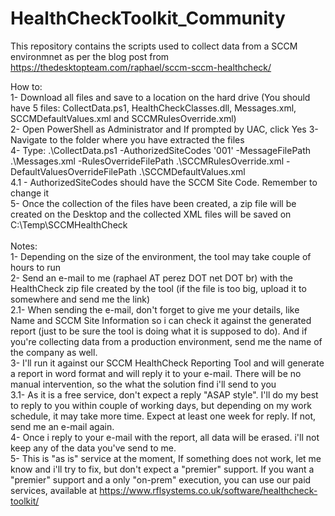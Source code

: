 # HealthCheckToolkit_Community
This repository contains the scripts used to collect data from a SCCM environmnet as per the blog post from https://thedesktopteam.com/raphael/sccm-sccm-healthcheck/

How to:<br>
1- Download all files and save to a location on the hard drive (You should have 5 files: CollectData.ps1, HealthCheckClasses.dll, Messages.xml, SCCMDefaultValues.xml and SCCMRulesOverride.xml)<br>
2- Open PowerShell as Administrator and If prompted by UAC, click Yes
3- Navigate to the folder where you have extracted the files<br>
4- Type: .\CollectData.ps1 -AuthorizedSiteCodes '001' -MessageFilePath .\Messages.xml -RulesOverrideFilePath .\SCCMRulesOverride.xml -DefaultValuesOverrideFilePath .\SCCMDefaultValues.xml<br>
4.1 - AuthorizedSiteCodes should have the SCCM Site Code. Remember to change it<br>
5- Once the collection of the files have been created, a zip file will be created on the Desktop and the collected XML files will be saved on C:\Temp\SCCMHealthCheck<br>
<br>
Notes:<br>
1- Depending on the size of the environment, the tool may take couple of hours to run<br>
2- Send an e-mail to me (raphael AT perez DOT net DOT br) with the HealthCheck zip file created by the tool (if the file is too big, upload it to somewhere and send me the link)<br>
2.1- When sending the e-mail, don't forget to give me your details, like Name and SCCM Site Information so i can check it against the generated report (just to be sure the tool is doing what it is supposed to do). And if you're collecting data from a production environment, send me the name of the company as well.<br>
3- I'll run it against our SCCM HealthCheck Reporting Tool and will generate a report in word format and will reply it to your e-mail. There will be no manual intervention, so the what the solution find i'll send to you<br>
3.1- As it is a free service, don't expect a reply "ASAP style". I'll do my best to reply to you within couple of working days, but depending on my work schedule, it may take more time. Expect at least one week for reply. If not, send me an e-mail again.<br>
4- Once i reply to your e-mail with the report, all data will be erased. i'll not keep any of the data you've send to me.<br>
5- This is "as is" service at the moment, If something does not work, let me know and i'll try to fix, but don't expect a "premier" support. If you want a "premier" support and a only "on-prem" execution, you can use our paid services, available at https://www.rflsystems.co.uk/software/healthcheck-toolkit/<br>
